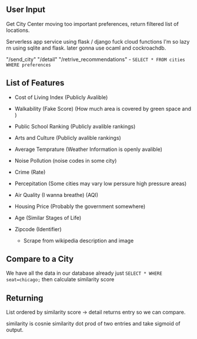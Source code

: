 ## User Input

Get City Center moving too important preferences, return filtered list of locations.

Serverless app service using flask / django fuck cloud functions I'm so lazy rn using sqlite and flask.
later gonna use ocaml and cockroachdb.

"/send_city"
"/detail"
"/retrive_recommendations" - `SELECT * FROM cities WHERE preferences`

## List of Features

- Cost of Living Index (Publicly Avalible)
- Walkability (Fake Score) (How much area is covered by green space and )
- Public School Ranking (Publicly avalible rankings)
- Arts and Culture (Publicly avalible rankings)
- Average Temprature (Weather Information is openly avalible)
- Noise Pollution (noise codes in some city)
- Crime (Rate)
- Percepitation (Some cities may vary low perssure high pressure areas)
- Air Quality (I wanna breathe) (AQI)
- Housing Price (Probably the government somewhere)
- Age (Similar Stages of Life)

- Zipcode (Identifier)
	- Scrape from wikipedia description and image

## Compare to a City

We have all the data in our database already just `SELECT * WHERE seat=chicago;` then calculate similarity score

## Returning

List ordered by similarity score -> detail returns entry so we can compare.

similarity is cosnie similarity dot prod of two entries and take sigmoid of output.
